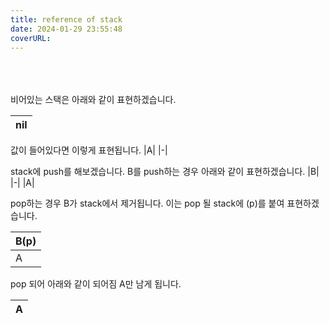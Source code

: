 ```yaml
---
title: reference of stack
date: 2024-01-29 23:55:48
coverURL: 
---
```

<br />
<br />
<br />
비어있는 스택은 아래와 같이 표현하겠습니다.

|nil|
|-|

값이 들어있다면 이렇게 표현됩니다.
|A|
|-|

stack에 push를 해보겠습니다.
B를 push하는 경우 아래와 같이 표현하겠습니다.
|B|
|-|
|A|

pop하는 경우 B가 stack에서 제거됩니다.
이는 pop 될 stack에 (p)를 붙여 표현하겠습니다.

|B(p)|
|-|
|A|

pop 되어 아래와 같이 되어짐 A만 남게 됩니다.

|A|
|-|
